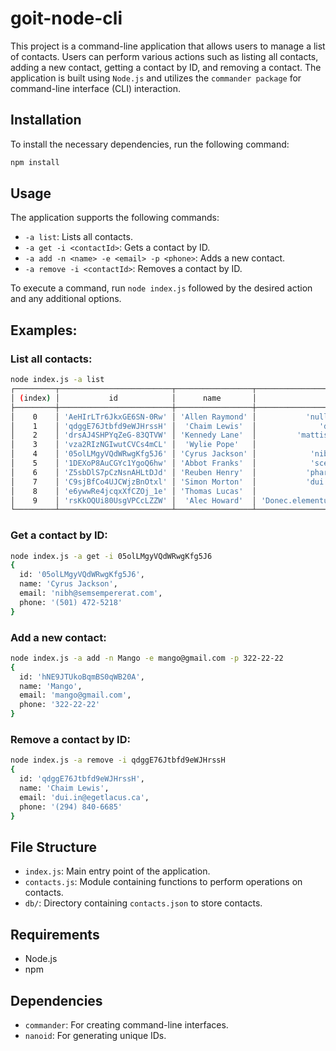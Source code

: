 # goit-node-cli

This project is a command-line application that allows users to manage a list of contacts. Users can perform various actions such as listing all contacts, adding a new contact, getting a contact by ID, and removing a contact. The application is built using `Node.js` and utilizes the `commander package` for command-line interface (CLI) interaction.

## Installation

To install the necessary dependencies, run the following command:

```bash
npm install
```

## Usage

The application supports the following commands:

- `-a list`: Lists all contacts.
- `-a get -i <contactId>`: Gets a contact by ID.
- `-a add -n <name> -e <email> -p <phone>`: Adds a new contact.
- `-a remove -i <contactId>`: Removes a contact by ID.

To execute a command, run `node index.js` followed by the desired action and any additional options.

## Examples:

### List all contacts:

```bash
node index.js -a list
┌─────────┬─────────────────────────┬─────────────────┬─────────────────────────────────────────────────┬──────────────────┐
│ (index) │           id            │      name       │                      email                      │      phone       │
├─────────┼─────────────────────────┼─────────────────┼─────────────────────────────────────────────────┼──────────────────┤
│    0    │ 'AeHIrLTr6JkxGE6SN-0Rw' │ 'Allen Raymond' │           'nulla.ante@vestibul.co.uk'           │ '(992) 914-3792' │
│    1    │ 'qdggE76Jtbfd9eWJHrssH' │  'Chaim Lewis'  │              'dui.in@egetlacus.ca'              │ '(294) 840-6685' │
│    2    │ 'drsAJ4SHPYqZeG-83QTVW' │ 'Kennedy Lane'  │         'mattis.Cras@nonenimMauris.net'         │ '(542) 451-7038' │
│    3    │ 'vza2RIzNGIwutCVCs4mCL' │  'Wylie Pope'   │               'est@utquamvel.net'               │ '(692) 802-2949' │
│    4    │ '05olLMgyVQdWRwgKfg5J6' │ 'Cyrus Jackson' │            'nibh@semsempererat.com'             │ '(501) 472-5218' │
│    5    │ '1DEXoP8AuCGYc1YgoQ6hw' │ 'Abbot Franks'  │            'scelerisque@magnis.org'             │ '(186) 568-3720' │
│    6    │ 'Z5sbDlS7pCzNsnAHLtDJd' │ 'Reuben Henry'  │           'pharetra.ut@dictum.co.uk'            │ '(715) 598-5792' │
│    7    │ 'C9sjBfCo4UJCWjzBnOtxl' │ 'Simon Morton'  │           'dui.Fusce.diam@Donec.com'            │ '(233) 738-2360' │
│    8    │ 'e6ywwRe4jcqxXfCZOj_1e' │ 'Thomas Lucas'  │                 'nec@Nulla.com'                 │ '(704) 398-7993' │
│    9    │ 'rsKkOQUi80UsgVPCcLZZW' │  'Alec Howard'  │ 'Donec.elementum@scelerisquescelerisquedui.net' │ '(748) 206-2688' │
└─────────┴─────────────────────────┴─────────────────┴─────────────────────────────────────────────────┴──────────────────┘
```

### Get a contact by ID:

```bash
node index.js -a get -i 05olLMgyVQdWRwgKfg5J6
{
  id: '05olLMgyVQdWRwgKfg5J6',
  name: 'Cyrus Jackson',
  email: 'nibh@semsempererat.com',
  phone: '(501) 472-5218'
}
```

### Add a new contact:

```bash
node index.js -a add -n Mango -e mango@gmail.com -p 322-22-22
{
  id: 'hNE9JTUkoBqmBS0qWB20A',
  name: 'Mango',
  email: 'mango@gmail.com',
  phone: '322-22-22'
}
```

### Remove a contact by ID:

```bash
node index.js -a remove -i qdggE76Jtbfd9eWJHrssH
{
  id: 'qdggE76Jtbfd9eWJHrssH',
  name: 'Chaim Lewis',
  email: 'dui.in@egetlacus.ca',
  phone: '(294) 840-6685'
}
```

## File Structure

- `index.js`: Main entry point of the application.
- `contacts.js`: Module containing functions to perform operations on contacts.
- `db/`: Directory containing `contacts.json` to store contacts.

## Requirements

- Node.js
- npm

## Dependencies

- `commander`: For creating command-line interfaces.
- `nanoid`: For generating unique IDs.
